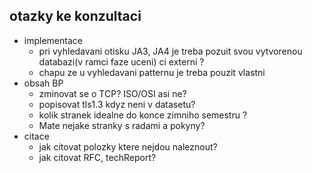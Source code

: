 ## otazky ke konzultaci
 - implementace
    - pri vyhledavani otisku JA3, JA4 je treba pozuit svou vytvorenou databazi(v ramci faze uceni) ci externi ?
    - chapu ze u vyhledavani patternu je treba pouzit vlastni
 - obsah BP
    - zminovat se o TCP? ISO/OSI asi ne?
    - popisovat tls1.3 kdyz neni v datasetu?
    - kolik stranek idealne do konce zimniho semestru ?
    - Mate nejake stranky s radami a pokyny?
 - citace
   - jak citovat polozky ktere nejdou naleznout?
   - jak citovat RFC, techReport?